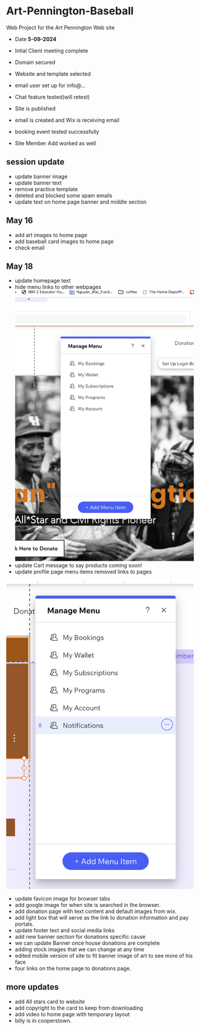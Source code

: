 # Art-Pennington-Baseball

Web Project for the Art Pennington Web site

- Date **5-09-2024**

- Intial Client meeting complete
- Domain secured
- Website and template selected
- email user set up for info@...
- Chat feature tested(will retest)
- Site is published
- email is created and Wix is receiving email
- booking event tested successfully
- Site Member Add worked as well

## session update

- update banner image
- update banner text
- remove practice template
- deleted and blocked some spam emails
- update text on home page banner and middle section

## May 16

- add art images to home page
- add baseball card images to home page
- check email

## May 18

- update homepage text
- hide menu links to other webpages
![home page login menu](images/profile-menu-items.png)
- update Cart message to say products coming soon!
- update profile page menu items removed links to pages

![profile account menu](images/profilePagemenu.png)

- update favicon image for browser tabs
- add google image for when site is searched in the browser.
- add donation page with text content and default images from wix.
- add light box that will serve as the link to donation information and pay portals.
- update footer text and social media links
- add new banner section for donations specific cause
- we can update Banner once house donations are complete
- adding stock images that we can change at any time
- edited mobile version of site to fit banner image of art to see more of his face
- four links on the home page to donations page.

## more updates

- add All stars card to website
- add copyright to the card to keep from downloading
- add video to home page with temporary layout
- billy is in cooperstown.
